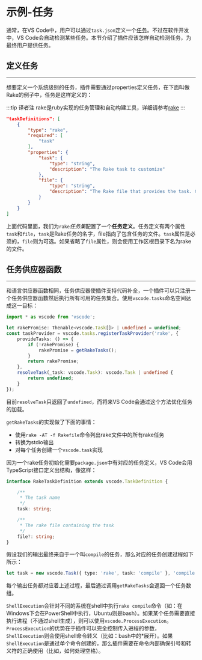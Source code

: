 # 示例-任务

通常，在VS Code中，用户可以通过`task.json`定义一个[任务](https://code.visualstudio.com/docs/editor/tasks)。不过在软件开发中，VS Code会自动检测某些任务。本节介绍了插件应该怎样自动检测任务，为最终用户提供任务。

## 定义任务
---

想要定义一个系统级别的任务，插件需要通过properties定义任务，在下面叫做Rake的例子中，任务是这样定义的：

<!-- ?>**译者注：** -->
:::tip 译者注
rake是ruby实现的任务管理和自动构建工具，详细请参考[rake](https://rubygems.org/gems/rake/)
:::
```json
"taskDefinitions": [
    {
        "type": "rake",
        "required": [
            "task"
        ],
        "properties": {
            "task": {
                "type": "string",
                "description": "The Rake task to customize"
            },
            "file": {
                "type": "string",
                "description": "The Rake file that provides the task. Can be omitted."
            }
        }
    }
]
```

上面代码里面，我们为`rake`*任务集*配置了一个**任务定义**。任务定义有两个属性`task`和`file`，`task`是Rake任务的名字，file指向了包含任务的文件。`task`属性是必须的，`file`则为可选。如果省略了`file`属性，则会使用工作区根目录下名为rake的文件。

## 任务供应器函数
---

和语言供应器函数相同，任务供应器使插件支持代码补全，一个插件可以只注册一个任务供应器函数然后执行所有可用的任务集合。使用`vscode.tasks`命名空间达成这一目标：
```typescript
import * as vscode from 'vscode';

let rakePromise: Thenable<vscode.Task[]> | undefined = undefined;
const taskProvider = vscode.tasks.registerTaskProvider('rake', {
    provideTasks: () => {
        if (!rakePromise) {
            rakePromise = getRakeTasks();
        }
        return rakePromise;
    },
    resolveTask(_task: vscode.Task): vscode.Task | undefined {
        return undefined;
    }
});
```

目前`resolveTask`只返回了`undefined`，而将来VS Code会通过这个方法优化任务的加载。

`getRakeTasks`的实现做了下面的事情：
- 使用`rake -AT -f Rakefile`命令列出rake文件中的所有rake任务
- 转换为stdio输出
- 对每个任务创建一个`vscode.task`实现

因为一个rake任务初始化需要`package.json`中有对应的任务定义，VS Code会用TypeScript接口定义出结构，像这样：

```typescript
interface RakeTaskDefinition extends vscode.TaskDefinition {

    /**
     * The task name
     */
    task: string;

    /**
     * The rake file containing the task
     */
    file?: string;
}
```

假设我们的输出最终来自于一个叫`compile`的任务，那么对应的任务创建过程如下所示：
```typescript
let task = new vscode.Task({ type: 'rake', task: 'compile' }, 'compile', 'rake', new vscode.ShellExecution('rake compile'));
```

每个输出任务都对应着上述过程，最后通过调用`getRakeTasks`会返回一个任务数组。

`ShellExecution`会针对不同的系统在shell中执行`rake compile`命令（如：在Windows下会在PowerShell中执行，Ubuntu则是bash）。如果某个任务需要直接执行进程（不通过shell生成），则可以使用`vscode.ProcessExecution`。`ProcessExecution`的优势在于插件可以完全控制传入进程的参数，`ShellExecution`则会使用shell命令转义（比如：bash中的*展开）。如果`ShellExecution`是通过单个命令创建的，那么插件需要在命令内部确保引号和转义符的正确使用（比如，如何处理空格）。